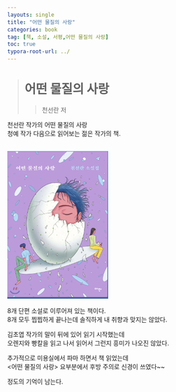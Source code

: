```yaml
---
layouts: single
title: "어떤 물질의 사랑"
categories: book
tag: [책, 소설, 서평,어떤 물질의 사랑]
toc: true
typora-root-url: ../
---
```

> # 어떤 물질의 사랑 
>
> > 천선란 저 



천선란 작가의 어떤 물질의 사랑    
청예 작가 다음으로 읽어보는 젊은 작가의 책. 

 

<br>

<img src="/images/2025-02-13-book-orange-and-bread-cutter (copy)/image-20250213171827002.png" alt="image-20250213171827002" style="zoom:33%;" />

<br>

8개 단편 소설로 이루어져 있는 책이다.  
8개 모두 찝찝하게 끝나는데 솔직하게 내 취향과 맞지는 않았다. 

김초엽 작가의 말이 뒤에 있어 읽기 시작했는데  
오렌지와 빵칼을 읽고 나서 읽어서 그런지 흥미가 나오진 않았다. 

추가적으로 미용실에서 파마 하면서 책 읽었는데    
<어떤 물질의 사랑>  요부분에서 후방 주의로 신경이 쓰였다~~ 

정도의 기억이 남는다. 

<br>

